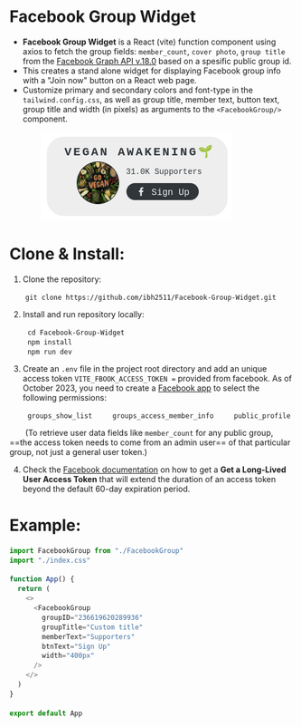 # Facebook Group Widget

- **Facebook Group Widget** is a React (vite) function component using axios to fetch the group fields: `member_count`, `cover photo`, `group title` from the [Facebook Graph API v.18.0](https://developers.facebook.com/docs/graph-api) based on a spesific public group id.
- This creates a stand alone widget for displaying Facebook group info with a "Join now" button on a React web page.
- Customize primary and secondary colors and font-type in the `tailwind.config.css`, as well as group title, member text, button text, group title and width (in pixels) as arguments to the `<FacebookGroup/>` component.

&emsp;&emsp;&emsp;&emsp;![Facebook Group Widget](/public/Facebook-Group-Widget.png)

# Clone & Install:

1. Clone the repository:

&emsp;&emsp;`git clone https://github.com/ibh2511/Facebook-Group-Widget.git`

2. Install and run repository locally:

&emsp;&emsp; `cd Facebook-Group-Widget`
<br>
&emsp;&emsp; `npm install`
<br>
&emsp;&emsp; `npm run dev`

3. Create an `.env` file in the project root directory and add an unique access token `VITE_FBOOK_ACCESS_TOKEN =` provided from facebook. As of October 2023, you need to create a [Facebook app](https://developers.facebook.com/apps/) to select the following permissions:

&emsp;&emsp; `groups_show_list`
&emsp;&emsp; `groups_access_member_info`
&emsp;&emsp; `public_profile`

&emsp;&emsp;(To retrieve user data fields like `member_count` for any public group, ==the access token needs to come from an admin user== of that particular group, not just a general user token.)

4. Check the [Facebook documentation](https://developers.facebook.com/docs/facebook-login/guides/access-tokens/get-long-lived/) on how to get a **Get a Long-Lived User Access Token** that will extend the duration of an access token beyond the default 60-day expiration period.

# Example:

```javascript
import FacebookGroup from "./FacebookGroup"
import "./index.css"

function App() {
  return (
    <>
      <FacebookGroup
        groupID="236619620289936"
        groupTitle="Custom title"
        memberText="Supporters"
        btnText="Sign Up"
        width="400px"
      />
    </>
  )
}

export default App
```
